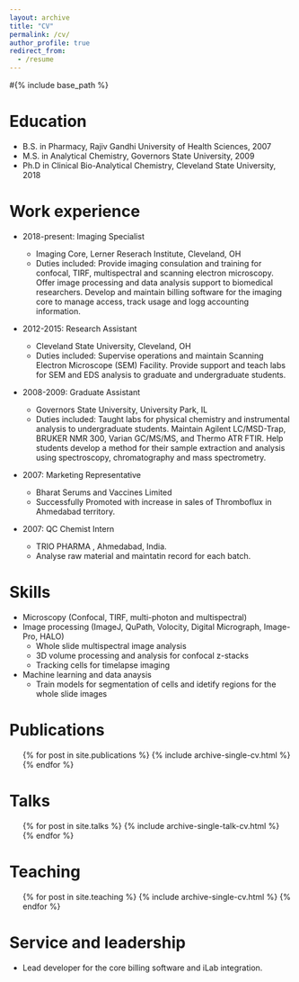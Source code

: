 ```yaml
---
layout: archive
title: "CV"
permalink: /cv/
author_profile: true
redirect_from:
  - /resume
---
```


#{% include base_path %}

Education
======
* B.S. in Pharmacy, Rajiv Gandhi University of Health Sciences, 2007
* M.S. in Analytical Chemistry, Governors State University, 2009
* Ph.D in Clinical Bio-Analytical Chemistry, Cleveland State University, 2018

Work experience
======
* 2018-present: Imaging Specialist
  * Imaging Core, Lerner Reserach Institute, Cleveland, OH
  * Duties included: Provide imaging consulation and training for confocal, TIRF, multispectral and scanning electron microscopy. Offer image processing and data analysis support to biomedical researchers. Develop and maintain billing software for the imaging core to manage access, track usage and logg accounting information.  

* 2012-2015: Research Assistant
  * Cleveland State University, Cleveland, OH
  * Duties included: Supervise operations and maintain Scanning Electron Microscope (SEM) Facility. Provide support and teach labs for SEM and EDS analysis to graduate and undergraduate students.
  
* 2008-2009: Graduate Assistant
  * Governors State University, University Park, IL
  * Duties included: Taught labs for physical chemistry and instrumental analysis to undergraduate students. Maintain Agilent LC/MSD-Trap, BRUKER NMR 300, Varian GC/MS/MS, and Thermo ATR FTIR. Help students develop a method for their sample extraction and analysis using spectroscopy, chromatography and mass spectrometry.
  
* 2007: Marketing Representative
  * Bharat Serums and Vaccines Limited
  * Successfully Promoted with increase in sales of Thromboflux in Ahmedabad territory.
  
* 2007: QC Chemist Intern
   * TRIO PHARMA , Ahmedabad, India.
   * Analyse raw material and maintatin record for each batch.
  
Skills
======
* Microscopy (Confocal, TIRF, multi-photon and multispectral)
* Image processing (ImageJ, QuPath, Volocity, Digital Micrograph, Image-Pro, HALO)
  * Whole slide multispectral image analysis
  * 3D volume processing and analysis for confocal z-stacks
  * Tracking cells for timelapse imaging
* Machine learning and data anaysis
  * Train models for segmentation of cells and idetify regions for the whole slide images

Publications
======
  <ul>{% for post in site.publications %}
    {% include archive-single-cv.html %}
  {% endfor %}</ul>
  
Talks
======
  <ul>{% for post in site.talks %}
    {% include archive-single-talk-cv.html %}
  {% endfor %}</ul>
  
Teaching
======
  <ul>{% for post in site.teaching %}
    {% include archive-single-cv.html %}
  {% endfor %}</ul>
  
Service and leadership
======
* Lead developer for the core billing software and iLab integration.

